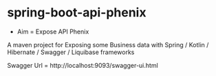 # spring-boot-api-phenix
* Aim = Expose API Phenix 

A maven project for Exposing some Business data with Spring / Kotlin / Hibernate / Swagger / Liquibase frameworks

Swagger Url = http://localhost:9093/swagger-ui.html
